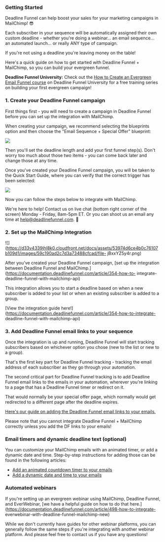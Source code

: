 ### Getting Started

Deadline Funnel can help boost your sales for your marketing campaigns in
MailChimp! 😎

Each subscriber in your sequence will be automatically assigned their own
custom deadline - whether you're doing a webinar... an email sequence... an
automated launch... or really ANY type of campaign.

If you're not using a deadline you're leaving money on the table!

Here's a quick guide on how to get started with Deadline Funnel + MailChimp,
so you can build your evergreen funnel.

**Deadline Funnel University:** Check out the [How to Create an Evergreen
Email Funnel course](https://university.deadlinefunnel.com/courses/evergreen)
on Deadline Funnel University for a free training series on building your
first evergreen campaign!

### 1\. Create your Deadline Funnel campaign

First things first - you will need to create a campaign in Deadline Funnel
before you can set up the integration with MailChimp.

When creating your campaign, we recommend selecting the blueprints option and
then choose the "Email Sequence + Special Offer" blueprint:

![](https://d33v4339jhl8k0.cloudfront.net/docs/assets/53974d6ce4b0c76107b109d1/images/5dfd10952c7d3a7e9ae5636c/file-4mxM9o3U2U.png)

Then you'll set the deadline length and add your first funnel step(s). Don't
worry too much about those two items - you can come back later and change
those at any time.

Once you've created your Deadline Funnel campaign, you will be taken to the
Quick Start Guide, where you can verify that the correct trigger has been
selected:

![](https://d33v4339jhl8k0.cloudfront.net/docs/assets/53974d6ce4b0c76107b109d1/images/5dfd11032c7d3a7e9ae56377/file-Y7B45ZIrXI.png)

Now you can follow the steps below to integrate with MailChimp.

We're here to help! Contact us on live chat (bottom right corner of the
screen) Monday - Friday, 8am-5pm ET. Or you can shoot us an email any time at
help@deadlinefunnel.com. 🙂

### 2\. Set up the MailChimp Integration

![](https://d33v4339jhl8k0.cloudfront.net/docs/assets/53974d6ce4b0c76107b109d1/images/59c190ad2c7d3a73488cfcad/file-
jBxxYZ5y4r.png)

After you've created your Deadline Funnel campaign, [set up the integration
between Deadline Funnel and
MailChimp.](https://documentation.deadlinefunnel.com/article/354-how-to-
integrate-deadline-funnel-with-mailchimp-api)

This integration allows you to start a deadline based on when a new subscriber
is added to your list or when an existing subscriber is added to a group.

[View the integration guide
here!](https://documentation.deadlinefunnel.com/article/354-how-to-integrate-
deadline-funnel-with-mailchimp-api)

### 3\. Add Deadline Funnel email links to your sequence

Once the integration is up and running, Deadline Funnel will start tracking
subscribers based on whichever option you chose (new to the list or new to a
group).

That's the first key part for Deadline Funnel tracking - tracking the email
address of each subscriber as they go through your automation.

The second critical part for Deadline Funnel tracking is to add Deadline
Funnel email links to the emails in your automation, wherever you're linking
to a page that has a Deadline Funnel timer or redirect on it.

That would normally be your special offer page, which normally would get
redirected to a different page after the deadline expires.

[Here's our guide on adding the Deadline Funnel email links to your emails.
](https://documentation.deadlinefunnel.com/article/16-expiring-links)  

Please note that you cannot integrate Deadline Funnel + MailChimp correctly
unless you add the DF links to your emails!

### Email timers and dynamic deadline text (optional)

You can customize your MailChimp emails with an animated timer, or add a
dynamic date and time. Step-by-step instructions for adding those can be found
in the following articles:

  * [Add an animated countdown timer to your emails](https://documentation.deadlinefunnel.com/article/255-how-to-add-email-countdown-code-to-mailchimp)
  * [Add a dynamic date and time to your emails](https://documentation.deadlinefunnel.com/article/502-how-to-add-a-dynamic-date-and-time-to-mailchimp-email)

### Automated webinars

If you're setting up an evergreen webinar using MailChimp, Deadline Funnel,
and EverWebinar, [we have a helpful guide on how to do that
here.](https://documentation.deadlinefunnel.com/article/498-how-to-integrate-
everwebinar-with-deadline-funnel-mailchimp-new)

While we don't currently have guides for other webinar platforms, you can
generally follow the same steps if you're integrating with another webinar
platform. And please feel free to contact us if you have any questions!

